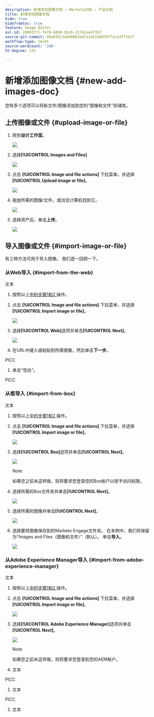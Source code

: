 ```yaml
---
description: 新增添加图像文档 — Marketo文档 — 产品文档
title: 新增添加图像文档
hide: true
hidefromtoc: true
feature: Image Editor
exl-id: 2080327c-fef0-48d8-b5c6-21741ae4f357
source-git-commit: 09a656c3a0d0002edfa1a61b987bff4c1dff33cf
workflow-type: tm+mt
source-wordcount: '246'
ht-degree: 13%

---
```


# 新增添加图像文档 {#new-add-images-doc}

您有多个选项可以将新文件/图像添加到您的“图像和文件”存储库。

## 上传图像或文件 {#upload-image-or-file}

1. 转到&#x200B;**设计工作室**。

   ![](assets/add-images-and-files-to-marketo-1.png)

1. 选择&#x200B;**[!UICONTROL Images and Files]**

   ![](assets/add-images-and-files-to-marketo-2.png)

1. 点击 **[!UICONTROL Image and file actions]** 下拉菜单，并选择 **[!UICONTROL Upload image or file]**。

   ![](assets/add-images-and-files-to-marketo-3.png)

1. 拖放所需的图像/文件，或浏览计算机找到它。

   ![](assets/add-images-and-files-to-marketo-4.png)

1. 选择资产后，单击&#x200B;**上传**。

   ![](assets/add-images-and-files-to-marketo-5.png)

## 导入图像或文件 {#import-image-or-file}

有三种方法可用于导入图像。 我们逐一回顾一下。

### 从Web导入 {#import-from-the-web}

文本

1. 按照以上[中的步骤1和2 ](#upload-image-or-file)操作。

1. 点击 **[!UICONTROL Image and file actions]** 下拉菜单，并选择 **[!UICONTROL Import image or file]**。

   ![](assets/add-images-and-files-to-marketo-6.png)

1. 选择&#x200B;**[!UICONTROL Web]**&#x200B;选项并单击&#x200B;**[!UICONTROL Next]**。

   ![](assets/add-images-and-files-to-marketo-7.png)

1. 在URL中键入或粘贴到所需图像，然后单击&#x200B;**下一步**。

PICC

1. 单击“空白”。

PICC

### 从框导入 {#import-from-box}

文本

1. 按照以上[中的步骤1和2 ](#upload-image-or-file)操作。

1. 点击 **[!UICONTROL Image and file actions]** 下拉菜单，并选择 **[!UICONTROL Import image or file]**。

   ![](assets/add-images-and-files-to-marketo-10.png)

1. 选择&#x200B;**[!UICONTROL Box]**&#x200B;选项并单击&#x200B;**[!UICONTROL Next]**。

   ![](assets/add-images-and-files-to-marketo-11.png)

   >[!NOTE]
   >
   >如果您之前未这样做，则将要求您登录您的Box帐户以授予访问权限。

1. 选择所需的Box文件夹并单击&#x200B;**[!UICONTROL Next]**。

   ![](assets/add-images-and-files-to-marketo-12.png)

1. 选择所需的图像并单击&#x200B;**[!UICONTROL Next]**。

   ![](assets/add-images-and-files-to-marketo-13.png)

1. 选择要将图像保存到的Marketo Engage文件夹。 在本例中，我们将保留为“Images and Files（图像和文件）”（默认）。 单击&#x200B;**导入**。

   ![](assets/add-images-and-files-to-marketo-14.png)

### 从Adobe Experience Manager导入 {#import-from-adobe-experience-manager}

文本

1. 按照以上[中的步骤1和2 ](#upload-image-or-file)操作。

1. 点击 **[!UICONTROL Image and file actions]** 下拉菜单，并选择 **[!UICONTROL Import image or file]**。

   ![](assets/add-images-and-files-to-marketo-15.png)

1. 选择&#x200B;**[!UICONTROL Adobe Experience Manager]**&#x200B;选项并单击&#x200B;**[!UICONTROL Next]**。

   ![](assets/add-images-and-files-to-marketo-16.png)

   >[!NOTE]
   >
   >如果您之前未这样做，则将要求您登录到您的AEM帐户。

1. 文本

PICC

1. 文本

PICC

1. 文本
